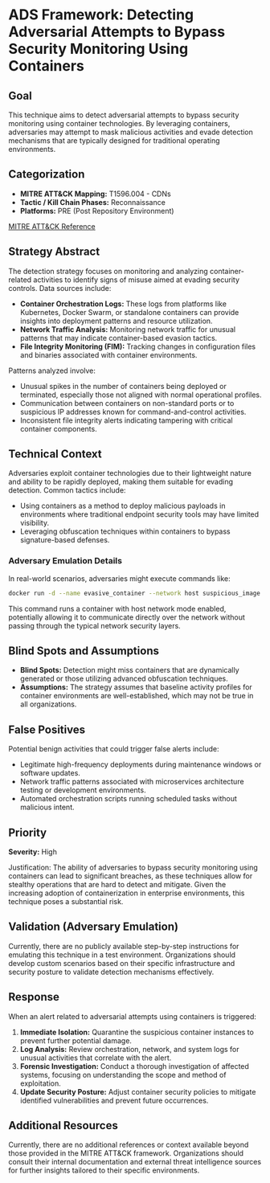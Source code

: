 # ADS Framework: Detecting Adversarial Attempts to Bypass Security Monitoring Using Containers

## Goal
This technique aims to detect adversarial attempts to bypass security monitoring using container technologies. By leveraging containers, adversaries may attempt to mask malicious activities and evade detection mechanisms that are typically designed for traditional operating environments.

## Categorization
- **MITRE ATT&CK Mapping:** T1596.004 - CDNs
- **Tactic / Kill Chain Phases:** Reconnaissance
- **Platforms:** PRE (Post Repository Environment)
  
[MITRE ATT&CK Reference](https://attack.mitre.org/techniques/T1596/004)

## Strategy Abstract
The detection strategy focuses on monitoring and analyzing container-related activities to identify signs of misuse aimed at evading security controls. Data sources include:

- **Container Orchestration Logs:** These logs from platforms like Kubernetes, Docker Swarm, or standalone containers can provide insights into deployment patterns and resource utilization.
- **Network Traffic Analysis:** Monitoring network traffic for unusual patterns that may indicate container-based evasion tactics.
- **File Integrity Monitoring (FIM):** Tracking changes in configuration files and binaries associated with container environments.

Patterns analyzed involve:

- Unusual spikes in the number of containers being deployed or terminated, especially those not aligned with normal operational profiles.
- Communication between containers on non-standard ports or to suspicious IP addresses known for command-and-control activities.
- Inconsistent file integrity alerts indicating tampering with critical container components.

## Technical Context
Adversaries exploit container technologies due to their lightweight nature and ability to be rapidly deployed, making them suitable for evading detection. Common tactics include:

- Using containers as a method to deploy malicious payloads in environments where traditional endpoint security tools may have limited visibility.
- Leveraging obfuscation techniques within containers to bypass signature-based defenses.

### Adversary Emulation Details
In real-world scenarios, adversaries might execute commands like:
```bash
docker run -d --name evasive_container --network host suspicious_image
```
This command runs a container with host network mode enabled, potentially allowing it to communicate directly over the network without passing through the typical network security layers.

## Blind Spots and Assumptions
- **Blind Spots:** Detection might miss containers that are dynamically generated or those utilizing advanced obfuscation techniques.
- **Assumptions:** The strategy assumes that baseline activity profiles for container environments are well-established, which may not be true in all organizations.

## False Positives
Potential benign activities that could trigger false alerts include:

- Legitimate high-frequency deployments during maintenance windows or software updates.
- Network traffic patterns associated with microservices architecture testing or development environments.
- Automated orchestration scripts running scheduled tasks without malicious intent.

## Priority
**Severity:** High

Justification: The ability of adversaries to bypass security monitoring using containers can lead to significant breaches, as these techniques allow for stealthy operations that are hard to detect and mitigate. Given the increasing adoption of containerization in enterprise environments, this technique poses a substantial risk.

## Validation (Adversary Emulation)
Currently, there are no publicly available step-by-step instructions for emulating this technique in a test environment. Organizations should develop custom scenarios based on their specific infrastructure and security posture to validate detection mechanisms effectively.

## Response
When an alert related to adversarial attempts using containers is triggered:

1. **Immediate Isolation:** Quarantine the suspicious container instances to prevent further potential damage.
2. **Log Analysis:** Review orchestration, network, and system logs for unusual activities that correlate with the alert.
3. **Forensic Investigation:** Conduct a thorough investigation of affected systems, focusing on understanding the scope and method of exploitation.
4. **Update Security Posture:** Adjust container security policies to mitigate identified vulnerabilities and prevent future occurrences.

## Additional Resources
Currently, there are no additional references or context available beyond those provided in the MITRE ATT&CK framework. Organizations should consult their internal documentation and external threat intelligence sources for further insights tailored to their specific environments.